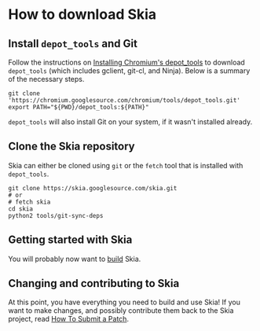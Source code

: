 How to download Skia
====================

Install `depot_tools` and Git
---------------------------

Follow the instructions on [Installing Chromium's
depot_tools](http://www.chromium.org/developers/how-tos/install-depot-tools)
to download `depot_tools` (which includes gclient, git-cl, and Ninja). 
Below is a summary of the necessary steps.

<!--?prettify lang=sh?-->

    git clone 'https://chromium.googlesource.com/chromium/tools/depot_tools.git'
    export PATH="${PWD}/depot_tools:${PATH}"

`depot_tools` will also install Git on your system, if it wasn't installed
already.

Clone the Skia repository
-------------------------

Skia can either be cloned using `git` or the `fetch` tool that is
installed with `depot_tools`.

<!--?prettify lang=sh?-->

    git clone https://skia.googlesource.com/skia.git
    # or
    # fetch skia
    cd skia
    python2 tools/git-sync-deps

Getting started with Skia
-------------------------

You will probably now want to [build](./build) Skia.

Changing and contributing to Skia
---------------------------------

At this point, you have everything you need to build and use Skia!  If
you want to make changes, and possibly contribute them back to the Skia
project, read [How To Submit a Patch](../dev/contrib/submit).
